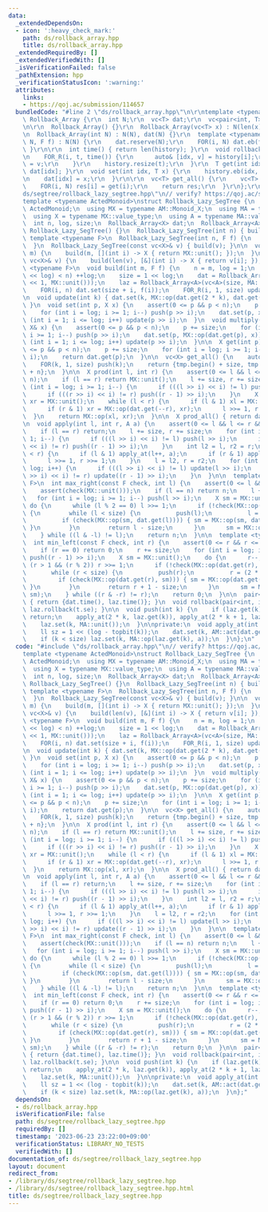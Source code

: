 ```yaml
---
data:
  _extendedDependsOn:
  - icon: ':heavy_check_mark:'
    path: ds/rollback_array.hpp
    title: ds/rollback_array.hpp
  _extendedRequiredBy: []
  _extendedVerifiedWith: []
  _isVerificationFailed: false
  _pathExtension: hpp
  _verificationStatusIcon: ':warning:'
  attributes:
    links:
    - https://qoj.ac/submission/114657
  bundledCode: "#line 2 \"ds/rollback_array.hpp\"\n\r\ntemplate <typename T>\r\nstruct\
    \ Rollback_Array {\r\n  int N;\r\n  vc<T> dat;\r\n  vc<pair<int, T>> history;\r\
    \n\r\n  Rollback_Array() {}\r\n  Rollback_Array(vc<T> x) : N(len(x)), dat(x) {}\r\
    \n  Rollback_Array(int N) : N(N), dat(N) {}\r\n  template <typename F>\r\n  Rollback_Array(int\
    \ N, F f) : N(N) {\r\n    dat.reserve(N);\r\n    FOR(i, N) dat.eb(f(i));\r\n \
    \ }\r\n\r\n  int time() { return len(history); }\r\n  void rollback(int t) {\r\
    \n    FOR_R(i, t, time()) {\r\n      auto& [idx, v] = history[i];\r\n      dat[idx]\
    \ = v;\r\n    }\r\n    history.resize(t);\r\n  }\r\n  T get(int idx) { return\
    \ dat[idx]; }\r\n  void set(int idx, T x) {\r\n    history.eb(idx, dat[idx]);\r\
    \n    dat[idx] = x;\r\n  }\r\n\r\n  vc<T> get_all() {\r\n    vc<T> res(N);\r\n\
    \    FOR(i, N) res[i] = get(i);\r\n    return res;\r\n  }\r\n};\r\n#line 2 \"\
    ds/segtree/rollback_lazy_segtree.hpp\"\n// verify? https://qoj.ac/submission/114657\n\
    template <typename ActedMonoid>\nstruct Rollback_Lazy_SegTree {\n  using AM =\
    \ ActedMonoid;\n  using MX = typename AM::Monoid_X;\n  using MA = typename AM::Monoid_A;\n\
    \  using X = typename MX::value_type;\n  using A = typename MA::value_type;\n\
    \  int n, log, size;\n  Rollback_Array<X> dat;\n  Rollback_Array<A> laz;\n\n \
    \ Rollback_Lazy_SegTree() {}\n  Rollback_Lazy_SegTree(int n) { build(n); }\n \
    \ template <typename F>\n  Rollback_Lazy_SegTree(int n, F f) {\n    build(n, f);\n\
    \  }\n  Rollback_Lazy_SegTree(const vc<X>& v) { build(v); }\n\n  void build(int\
    \ m) {\n    build(m, [](int i) -> X { return MX::unit(); });\n  }\n  void build(const\
    \ vc<X>& v) {\n    build(len(v), [&](int i) -> X { return v[i]; });\n  }\n  template\
    \ <typename F>\n  void build(int m, F f) {\n    n = m, log = 1;\n    while ((1\
    \ << log) < n) ++log;\n    size = 1 << log;\n    dat = Rollback_Array<X>(vc<X>(size\
    \ << 1, MX::unit()));\n    laz = Rollback_Array<A>(vc<A>(size, MA::unit()));\n\
    \    FOR(i, n) dat.set(size + i, f(i));\n    FOR_R(i, 1, size) update(i);\n  }\n\
    \n  void update(int k) { dat.set(k, MX::op(dat.get(2 * k), dat.get(2 * k + 1)));\
    \ }\n  void set(int p, X x) {\n    assert(0 <= p && p < n);\n    p += size;\n\
    \    for (int i = log; i >= 1; i--) push(p >> i);\n    dat.set(p, x);\n    for\
    \ (int i = 1; i <= log; i++) update(p >> i);\n  }\n  void multiply(int p, const\
    \ X& x) {\n    assert(0 <= p && p < n);\n    p += size;\n    for (int i = log;\
    \ i >= 1; i--) push(p >> i);\n    dat.set(p, MX::op(dat.get(p), x));\n    for\
    \ (int i = 1; i <= log; i++) update(p >> i);\n  }\n\n  X get(int p) {\n    assert(0\
    \ <= p && p < n);\n    p += size;\n    for (int i = log; i >= 1; i--) push(p >>\
    \ i);\n    return dat.get(p);\n  }\n\n  vc<X> get_all() {\n    auto tmp = dat.get_all();\n\
    \    FOR(k, 1, size) push(k);\n    return {tmp.begin() + size, tmp.begin() + size\
    \ + n};\n  }\n\n  X prod(int l, int r) {\n    assert(0 <= l && l <= r && r <=\
    \ n);\n    if (l == r) return MX::unit();\n    l += size, r += size;\n    for\
    \ (int i = log; i >= 1; i--) {\n      if (((l >> i) << i) != l) push(l >> i);\n\
    \      if (((r >> i) << i) != r) push((r - 1) >> i);\n    }\n    X xl = MX::unit(),\
    \ xr = MX::unit();\n    while (l < r) {\n      if (l & 1) xl = MX::op(xl, dat.get(l++));\n\
    \      if (r & 1) xr = MX::op(dat.get(--r), xr);\n      l >>= 1, r >>= 1;\n  \
    \  }\n    return MX::op(xl, xr);\n  }\n\n  X prod_all() { return dat.get(1); }\n\
    \n  void apply(int l, int r, A a) {\n    assert(0 <= l && l <= r && r <= n);\n\
    \    if (l == r) return;\n    l += size, r += size;\n    for (int i = log; i >=\
    \ 1; i--) {\n      if (((l >> i) << i) != l) push(l >> i);\n      if (((r >> i)\
    \ << i) != r) push((r - 1) >> i);\n    }\n    int l2 = l, r2 = r;\n    while (l\
    \ < r) {\n      if (l & 1) apply_at(l++, a);\n      if (r & 1) apply_at(--r, a);\n\
    \      l >>= 1, r >>= 1;\n    }\n    l = l2, r = r2;\n    for (int i = 1; i <=\
    \ log; i++) {\n      if (((l >> i) << i) != l) update(l >> i);\n      if (((r\
    \ >> i) << i) != r) update((r - 1) >> i);\n    }\n  }\n\n  template <typename\
    \ F>\n  int max_right(const F check, int l) {\n    assert(0 <= l && l <= n);\n\
    \    assert(check(MX::unit()));\n    if (l == n) return n;\n    l += size;\n \
    \   for (int i = log; i >= 1; i--) push(l >> i);\n    X sm = MX::unit();\n   \
    \ do {\n      while (l % 2 == 0) l >>= 1;\n      if (!check(MX::op(sm, dat.get(l))))\
    \ {\n        while (l < size) {\n          push(l);\n          l = (2 * l);\n\
    \          if (check(MX::op(sm, dat.get(l)))) { sm = MX::op(sm, dat.get(l++));\
    \ }\n        }\n        return l - size;\n      }\n      sm = MX::op(sm, dat.get(l++));\n\
    \    } while ((l & -l) != l);\n    return n;\n  }\n\n  template <typename F>\n\
    \  int min_left(const F check, int r) {\n    assert(0 <= r && r <= n);\n    assert(check(MX::unit()));\n\
    \    if (r == 0) return 0;\n    r += size;\n    for (int i = log; i >= 1; i--)\
    \ push((r - 1) >> i);\n    X sm = MX::unit();\n    do {\n      r--;\n      while\
    \ (r > 1 && (r % 2)) r >>= 1;\n      if (!check(MX::op(dat.get(r), sm))) {\n \
    \       while (r < size) {\n          push(r);\n          r = (2 * r + 1);\n \
    \         if (check(MX::op(dat.get(r), sm))) { sm = MX::op(dat.get(r--), sm);\
    \ }\n        }\n        return r + 1 - size;\n      }\n      sm = MX::op(dat.get(r),\
    \ sm);\n    } while ((r & -r) != r);\n    return 0;\n  }\n\n  pair<int, int> time()\
    \ { return {dat.time(), laz.time()}; }\n  void rollback(pair<int, int> t) { dat.rollback(t.fi),\
    \ laz.rollback(t.se); }\n\n  void push(int k) {\n    if (laz.get(k) == MA::unit())\
    \ return;\n    apply_at(2 * k, laz.get(k)), apply_at(2 * k + 1, laz.get(k));\n\
    \    laz.set(k, MA::unit());\n  }\n\nprivate:\n  void apply_at(int k, A a) {\n\
    \    ll sz = 1 << (log - topbit(k));\n    dat.set(k, AM::act(dat.get(k), a, sz));\n\
    \    if (k < size) laz.set(k, MA::op(laz.get(k), a));\n  }\n};\n"
  code: "#include \"ds/rollback_array.hpp\"\n// verify? https://qoj.ac/submission/114657\n\
    template <typename ActedMonoid>\nstruct Rollback_Lazy_SegTree {\n  using AM =\
    \ ActedMonoid;\n  using MX = typename AM::Monoid_X;\n  using MA = typename AM::Monoid_A;\n\
    \  using X = typename MX::value_type;\n  using A = typename MA::value_type;\n\
    \  int n, log, size;\n  Rollback_Array<X> dat;\n  Rollback_Array<A> laz;\n\n \
    \ Rollback_Lazy_SegTree() {}\n  Rollback_Lazy_SegTree(int n) { build(n); }\n \
    \ template <typename F>\n  Rollback_Lazy_SegTree(int n, F f) {\n    build(n, f);\n\
    \  }\n  Rollback_Lazy_SegTree(const vc<X>& v) { build(v); }\n\n  void build(int\
    \ m) {\n    build(m, [](int i) -> X { return MX::unit(); });\n  }\n  void build(const\
    \ vc<X>& v) {\n    build(len(v), [&](int i) -> X { return v[i]; });\n  }\n  template\
    \ <typename F>\n  void build(int m, F f) {\n    n = m, log = 1;\n    while ((1\
    \ << log) < n) ++log;\n    size = 1 << log;\n    dat = Rollback_Array<X>(vc<X>(size\
    \ << 1, MX::unit()));\n    laz = Rollback_Array<A>(vc<A>(size, MA::unit()));\n\
    \    FOR(i, n) dat.set(size + i, f(i));\n    FOR_R(i, 1, size) update(i);\n  }\n\
    \n  void update(int k) { dat.set(k, MX::op(dat.get(2 * k), dat.get(2 * k + 1)));\
    \ }\n  void set(int p, X x) {\n    assert(0 <= p && p < n);\n    p += size;\n\
    \    for (int i = log; i >= 1; i--) push(p >> i);\n    dat.set(p, x);\n    for\
    \ (int i = 1; i <= log; i++) update(p >> i);\n  }\n  void multiply(int p, const\
    \ X& x) {\n    assert(0 <= p && p < n);\n    p += size;\n    for (int i = log;\
    \ i >= 1; i--) push(p >> i);\n    dat.set(p, MX::op(dat.get(p), x));\n    for\
    \ (int i = 1; i <= log; i++) update(p >> i);\n  }\n\n  X get(int p) {\n    assert(0\
    \ <= p && p < n);\n    p += size;\n    for (int i = log; i >= 1; i--) push(p >>\
    \ i);\n    return dat.get(p);\n  }\n\n  vc<X> get_all() {\n    auto tmp = dat.get_all();\n\
    \    FOR(k, 1, size) push(k);\n    return {tmp.begin() + size, tmp.begin() + size\
    \ + n};\n  }\n\n  X prod(int l, int r) {\n    assert(0 <= l && l <= r && r <=\
    \ n);\n    if (l == r) return MX::unit();\n    l += size, r += size;\n    for\
    \ (int i = log; i >= 1; i--) {\n      if (((l >> i) << i) != l) push(l >> i);\n\
    \      if (((r >> i) << i) != r) push((r - 1) >> i);\n    }\n    X xl = MX::unit(),\
    \ xr = MX::unit();\n    while (l < r) {\n      if (l & 1) xl = MX::op(xl, dat.get(l++));\n\
    \      if (r & 1) xr = MX::op(dat.get(--r), xr);\n      l >>= 1, r >>= 1;\n  \
    \  }\n    return MX::op(xl, xr);\n  }\n\n  X prod_all() { return dat.get(1); }\n\
    \n  void apply(int l, int r, A a) {\n    assert(0 <= l && l <= r && r <= n);\n\
    \    if (l == r) return;\n    l += size, r += size;\n    for (int i = log; i >=\
    \ 1; i--) {\n      if (((l >> i) << i) != l) push(l >> i);\n      if (((r >> i)\
    \ << i) != r) push((r - 1) >> i);\n    }\n    int l2 = l, r2 = r;\n    while (l\
    \ < r) {\n      if (l & 1) apply_at(l++, a);\n      if (r & 1) apply_at(--r, a);\n\
    \      l >>= 1, r >>= 1;\n    }\n    l = l2, r = r2;\n    for (int i = 1; i <=\
    \ log; i++) {\n      if (((l >> i) << i) != l) update(l >> i);\n      if (((r\
    \ >> i) << i) != r) update((r - 1) >> i);\n    }\n  }\n\n  template <typename\
    \ F>\n  int max_right(const F check, int l) {\n    assert(0 <= l && l <= n);\n\
    \    assert(check(MX::unit()));\n    if (l == n) return n;\n    l += size;\n \
    \   for (int i = log; i >= 1; i--) push(l >> i);\n    X sm = MX::unit();\n   \
    \ do {\n      while (l % 2 == 0) l >>= 1;\n      if (!check(MX::op(sm, dat.get(l))))\
    \ {\n        while (l < size) {\n          push(l);\n          l = (2 * l);\n\
    \          if (check(MX::op(sm, dat.get(l)))) { sm = MX::op(sm, dat.get(l++));\
    \ }\n        }\n        return l - size;\n      }\n      sm = MX::op(sm, dat.get(l++));\n\
    \    } while ((l & -l) != l);\n    return n;\n  }\n\n  template <typename F>\n\
    \  int min_left(const F check, int r) {\n    assert(0 <= r && r <= n);\n    assert(check(MX::unit()));\n\
    \    if (r == 0) return 0;\n    r += size;\n    for (int i = log; i >= 1; i--)\
    \ push((r - 1) >> i);\n    X sm = MX::unit();\n    do {\n      r--;\n      while\
    \ (r > 1 && (r % 2)) r >>= 1;\n      if (!check(MX::op(dat.get(r), sm))) {\n \
    \       while (r < size) {\n          push(r);\n          r = (2 * r + 1);\n \
    \         if (check(MX::op(dat.get(r), sm))) { sm = MX::op(dat.get(r--), sm);\
    \ }\n        }\n        return r + 1 - size;\n      }\n      sm = MX::op(dat.get(r),\
    \ sm);\n    } while ((r & -r) != r);\n    return 0;\n  }\n\n  pair<int, int> time()\
    \ { return {dat.time(), laz.time()}; }\n  void rollback(pair<int, int> t) { dat.rollback(t.fi),\
    \ laz.rollback(t.se); }\n\n  void push(int k) {\n    if (laz.get(k) == MA::unit())\
    \ return;\n    apply_at(2 * k, laz.get(k)), apply_at(2 * k + 1, laz.get(k));\n\
    \    laz.set(k, MA::unit());\n  }\n\nprivate:\n  void apply_at(int k, A a) {\n\
    \    ll sz = 1 << (log - topbit(k));\n    dat.set(k, AM::act(dat.get(k), a, sz));\n\
    \    if (k < size) laz.set(k, MA::op(laz.get(k), a));\n  }\n};"
  dependsOn:
  - ds/rollback_array.hpp
  isVerificationFile: false
  path: ds/segtree/rollback_lazy_segtree.hpp
  requiredBy: []
  timestamp: '2023-06-23 23:22:00+09:00'
  verificationStatus: LIBRARY_NO_TESTS
  verifiedWith: []
documentation_of: ds/segtree/rollback_lazy_segtree.hpp
layout: document
redirect_from:
- /library/ds/segtree/rollback_lazy_segtree.hpp
- /library/ds/segtree/rollback_lazy_segtree.hpp.html
title: ds/segtree/rollback_lazy_segtree.hpp
---
```

